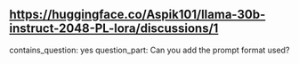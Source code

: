 ## https://huggingface.co/Aspik101/llama-30b-instruct-2048-PL-lora/discussions/1

contains_question: yes
question_part: Can you add the prompt format used?